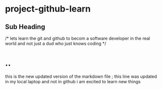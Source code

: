 # project-github-learn
## Sub Heading
/* lets learn the git and github to becom a software developer in the real world and not just a dud who just knows coding */
# ..
this is the new updated version of the markdown file
;
this line was updated in my local laptop and not in github
i am excited to learn new things